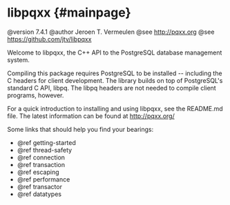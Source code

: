 libpqxx {#mainpage}
=======

@version 7.4.1 @author Jeroen T. Vermeulen @see http://pqxx.org
@see https://github.com/jtv/libpqxx

Welcome to libpqxx, the C++ API to the PostgreSQL database management system.

Compiling this package requires PostgreSQL to be installed -- including the C headers for client development. The library builds on top of
PostgreSQL's standard C API, libpq. The libpq headers are not needed to compile client programs, however.

For a quick introduction to installing and using libpqxx, see the README.md file. The latest information can be found at http://pqxx.org/

Some links that should help you find your bearings:

* @ref getting-started
* @ref thread-safety
* @ref connection
* @ref transaction
* @ref escaping
* @ref performance
* @ref transactor
* @ref datatypes
